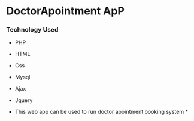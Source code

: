 # DoctorApointment ApP
### Technology Used

* PHP
* HTML
* Css
* Mysql
* Ajax
* Jquery


* This web app can be used to run doctor apointment booking system *

